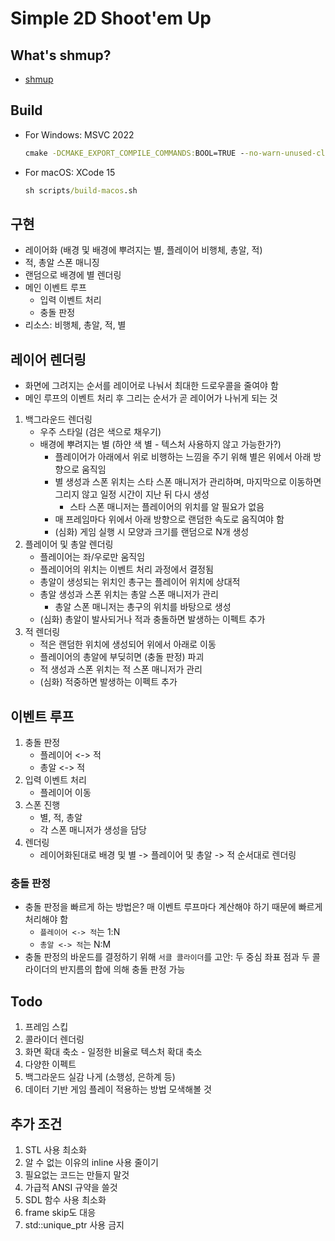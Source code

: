# Simple 2D Shoot'em Up

## What's shmup?
- [shmup](https://en.wikipedia.org/wiki/Shoot_%27em_up)

## Build 
- For Windows: MSVC 2022
    ```cmd
    cmake -DCMAKE_EXPORT_COMPILE_COMMANDS:BOOL=TRUE --no-warn-unused-cli -SC:/source/sdl-shmup -Bc:/source/sdl-shmup/build -G "Visual Studio 17 2022" -T host=x86 -A win32
    ```
- For macOS: XCode 15
    ```cmd
    sh scripts/build-macos.sh
    ```

## 구현
- 레이어화 (배경 및 배경에 뿌려지는 별, 플레이어 비행체, 총알, 적)
- 적, 총알 스폰 매니징
- 랜덤으로 배경에 별 렌더링
- 메인 이벤트 루프
  - 입력 이벤트 처리
  - 충돌 판정
- 리소스: 비행체, 총알, 적, 별

## 레이어 렌더링
- 화면에 그려지는 순서를 레이어로 나눠서 최대한 드로우콜을 줄여야 함
- 메인 루프의 이벤트 처리 후 그리는 순서가 곧 레이어가 나뉘게 되는 것
1. 백그라운드 렌더링
    - 우주 스타일 (검은 색으로 채우기)
    - 배경에 뿌려지는 별 (하얀 색 별 - 텍스처 사용하지 않고 가능한가?)
        - 플레이어가 아래에서 위로 비행하는 느낌을 주기 위해 별은 위에서 아래 방향으로 움직임
        - 별 생성과 스폰 위치는 스타 스폰 매니저가 관리하며, 마지막으로 이동하면 그리지 않고 일정 시간이 지난 뒤 다시 생성
            - 스타 스폰 매니저는 플레이어의 위치를 알 필요가 없음
        - 매 프레임마다 위에서 아래 방향으로 랜덤한 속도로 움직여야 함
        - (심화) 게임 실행 시 모양과 크기를 랜덤으로 N개 생성
2. 플레이어 및 총알 렌더링
    - 플레이어는 좌/우로만 움직임
    - 플레이어의 위치는 이벤트 처리 과정에서 결정됨
    - 총알이 생성되는 위치인 총구는 플레이어 위치에 상대적
    - 총알 생성과 스폰 위치는 총알 스폰 매니저가 관리
        - 총알 스폰 매니저는 총구의 위치를 바탕으로 생성
    - (심화) 총알이 발사되거나 적과 충돌하면 발생하는 이펙트 추가
3. 적 렌더링
    - 적은 랜덤한 위치에 생성되어 위에서 아래로 이동
    - 플레이어의 총알에 부딪히면 (충돌 판정) 파괴
    - 적 생성과 스폰 위치는 적 스폰 매니저가 관리
    - (심화) 적중하면 발생하는 이펙트 추가

## 이벤트 루프 
1. 충돌 판정
    - 플레이어 <-> 적
    - 총알 <-> 적
2. 입력 이벤트 처리
    - 플레이어 이동
3. 스폰 진행
    - 별, 적, 총알
    - 각 스폰 매니저가 생성을 담당 
4. 렌더링 
    - 레이어화된대로 배경 및 별 -> 플레이어 및 총알 -> 적 순서대로 렌더링

### 충돌 판정
- 충돌 판정을 빠르게 하는 방법은? 매 이벤트 루프마다 계산해야 하기 때문에 빠르게 처리해야 함
  - `플레이어 <-> 적`는 1:N
  - `총알 <-> 적`는 N:M
- 충돌 판정의 바운드를 결정하기 위해 `서클 콜라이더`를 고안: 두 중심 좌표 점과 두 콜라이더의 반지름의 합에 의해 충돌 판정 가능

## Todo
1. 프레임 스킵
2. 콜라이더 렌더링
3. 화면 확대 축소 - 일정한 비율로 텍스처 확대 축소
4. 다양한 이펙트
5. 백그라운드 실감 나게 (소행성, 은하계 등)
6. 데이터 기반 게임 플레이 적용하는 방법 모색해볼 것

## 추가 조건
1. STL 사용 최소화
2. 알 수 없는 이유의 inline 사용 줄이기
3. 필요없는 코드는 만들지 말것
4. 가급적 ANSI 규약을 쓸것
5. SDL 함수 사용 최소화
6. frame skip도 대응
7. std::unique_ptr 사용 금지
